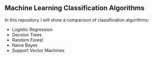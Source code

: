 ## Machine Learning Classification Algorithms

In this repository I will show a comparison of classification algorithms:

- Logistic Regression 
- Decsion Trees
- Random Forest 
- Naive Bayes
- Support Vector Machines
